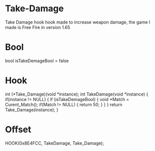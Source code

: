 # Take-Damage
Take Damage hook hook made to increase weapon damage, the game I made is Free Fire in version 1.65

# Bool
bool isTakeDemageBool = false

# Hook
int (*Take_Damage)(void *instance);
int TakeDamage(void *instance) {
    if(instance != NULL) {
        if (isTakeDemageBool) {
        void *Match = Curent_Match();
            if(Match != NULL) {
               return 50;
            }
        }
    }
    return Take_Damage(instance);
}

# Offset
HOOK(0x8E4FCC, TakeDamage, Take_Damage);
